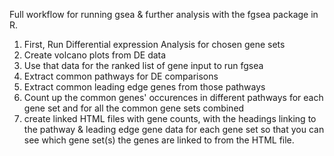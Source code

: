 Full workflow for running gsea & further analysis with the fgsea package in R. 
1. First, Run Differential expression Analysis for chosen gene sets
2. Create volcano plots from DE data
3. Use that data for the ranked list of gene input to run fgsea
4. Extract common pathways for DE comparisons
5. Extract common leading edge genes from those pathways
6. Count up the common genes' occurences in different pathways for each gene set and for all the common gene sets combined
7. create linked HTML files with gene counts, with the headings linking to the pathway & leading edge gene data for each gene set so
that you can see which gene set(s) the genes are linked to from the HTML file.
